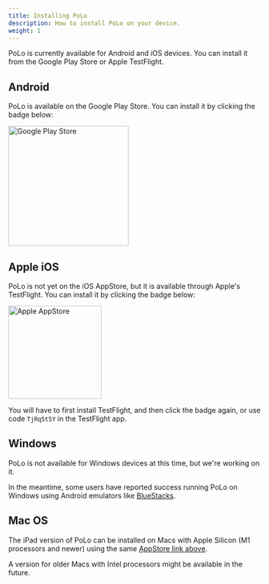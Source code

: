 ```yaml
---
title: Installing PoLo
description: How to install PoLo on your device.
weight: 1
---
```


PoLo is currently available for Android and iOS devices. You can install it from the Google Play Store or Apple TestFlight.

## Android

PoLo is available on the Google Play Store. You can install it by clicking the badge below:

<a href='https://play.google.com/store/apps/details?id=com.ham2k.polo.beta'  target='_blank'><img src='/google-play-badge.png' alt='Google Play Store' width='240' /></a>

## Apple iOS

PoLo is not yet on the iOS AppStore, but it is available through Apple's TestFlight. You can install it by clicking the badge below:

<a href='https://apps.apple.com/us/app/ham2k-portable-logger/id6478713938'  target='_blank'><img src='/apple-appstore-badge.svg' alt='Apple AppStore' width='186' /></a>

You will have to first install TestFlight, and then click the badge again, or use code `TjRq5t5Y` in the TestFlight app.

## Windows

PoLo is not available for Windows devices at this time, but we're working on it.

In the meantime, some users have reported success running PoLo on Windows using Android emulators like [BlueStacks](https://www.bluestacks.com/).

## Mac OS

The iPad version of PoLo can be installed on Macs with Apple Silicon (M1 processors and newer) using the same [AppStore link above](https://apps.apple.com/us/app/ham2k-portable-logger/id6478713938).

A version for older Macs with Intel processors might be available in the future.

